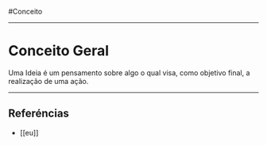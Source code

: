#Conceito 

---
# Conceito Geral

Uma Ideia é um pensamento sobre algo o qual visa, como objetivo final, a realização de uma ação.

---
## Referéncias
-  [[eu]]
